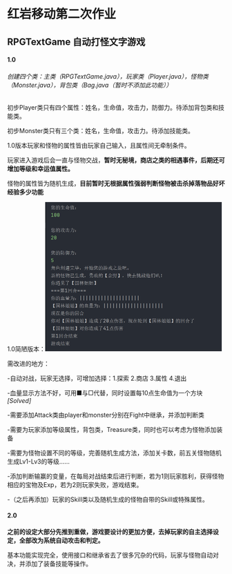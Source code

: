 # 红岩移动第二次作业

## RPGTextGame 自动打怪文字游戏

#### 1.0

###### 创建四个类：主类（RPGTextGame.java），玩家类（Player.java），怪物类（Monster.java），背包类（Bag.java（暂时不添加此功能））

初步Player类只有四个属性：姓名，生命值，攻击力，防御力。待添加背包类和技能类。

初步Monster类只有三个类：姓名，生命值，攻击力。待添加技能类。

1.0版本玩家和怪物的属性皆由玩家自己输入，且属性间无牵制条件。

玩家进入游戏后会一直与怪物交战，**暂时无秘境，商店之类的相遇事件，后期还可增加等级和幸运值属性。**

怪物的属性皆为随机生成，**目前暂时无根据属性强弱判断怪物被击杀掉落物品好坏经验多少功能**

1.0简陋版本：<img src="./1.0简陋版本.png" alt="1.0简陋版本" style="zoom:50%;" />

需改进的地方：

-自动对战，玩家无选择，可增加选择：1.探索 2.商店 3.属性 4.退出

-血量显示方法不好，可用■与□代替，同时设置每10点生命值为一个方块  *[Solved]*

-需要添加Attack类由player和monster分别在Fight中继承，并添加判断类

-需要为玩家添加等级属性，背包类，Treasure类，同时也可以考虑为怪物添加装备

-需要为怪物设置不同的等级，完善随机生成方法，添加关卡数，前五关怪物随机生成Lv1-Lv3的等级......

-添加判断输赢的变量，在每局对战结束后进行判断，若为1则玩家胜利，获得怪物相应的宝物及Exp，若为2则玩家失败，游戏结束。

-（之后再添加）玩家的Skill类以及随机生成的怪物自带的Skill或特殊属性。

#### 2.0

**之前的设定大部分先推到重做，游戏要设计的更加方便，去掉玩家的自主选择设定，全部改为系统自动攻击和判定。**

基本功能实现完全，使用接口和继承省去了很多冗杂的代码，玩家与怪物自动对决，并添加了装备技能等操作。


